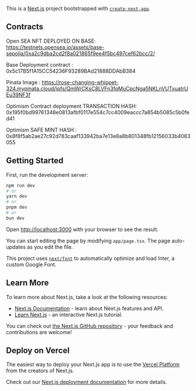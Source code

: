 This is a [Next.js](https://nextjs.org/) project bootstrapped with [`create-next-app`](https://github.com/vercel/next.js/tree/canary/packages/create-next-app).
## Contracts

 Open SEA NFT DEPLOYED ON BASE: https://testnets.opensea.io/assets/base-sepolia/0xa2c9dba2cd2f8a021865f9ee4f5bc497cef62bcc/2/

Base Deployment contract : 0x5c17B5f1A15CC54236F93289BAd21888DDAbB384 

Pinata Image : https://rose-changing-whippet-324.mypinata.cloud/ipfs/QmWrCKsC8LVFn3fqMuCpcNga5NKLnVUTxuatrUEu39NF3f

Optimism Contract deployment TRANSACTION HASH:
0x195f0bd99761348e0813afbf0117e554c7cc4009eaccc7a854b5085c5b0fed41 

Optimism SAFE MINT HASH :
0x8f8f5ab2ae27c92d783caaf133942ba7e13e8a8b801348fb12156033b4083055
## Getting Started

First, run the development server:

```bash
npm run dev
# or
yarn dev
# or
pnpm dev
# or
bun dev
```

Open [http://localhost:3000](http://localhost:3000) with your browser to see the result.

You can start editing the page by modifying `app/page.tsx`. The page auto-updates as you edit the file.

This project uses [`next/font`](https://nextjs.org/docs/basic-features/font-optimization) to automatically optimize and load Inter, a custom Google Font.

## Learn More

To learn more about Next.js, take a look at the following resources:

- [Next.js Documentation](https://nextjs.org/docs) - learn about Next.js features and API.
- [Learn Next.js](https://nextjs.org/learn) - an interactive Next.js tutorial.

You can check out [the Next.js GitHub repository](https://github.com/vercel/next.js/) - your feedback and contributions are welcome!

## Deploy on Vercel

The easiest way to deploy your Next.js app is to use the [Vercel Platform](https://vercel.com/new?utm_medium=default-template&filter=next.js&utm_source=create-next-app&utm_campaign=create-next-app-readme) from the creators of Next.js.

Check out our [Next.js deployment documentation](https://nextjs.org/docs/deployment) for more details.
